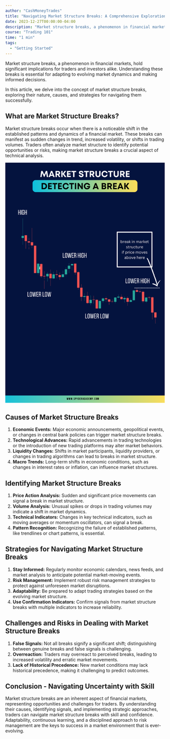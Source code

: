 ```yaml
---
author: "CashMoneyTrades"
title: "Navigating Market Structure Breaks: A Comprehensive Exploration"
date: 2023-12-27T00:00:00-04:00
description: "Market structure breaks, a phenomenon in financial markets, hold significant implications for traders and investors alike. Understanding these breaks is essential for adapting to evolving market dynamics and making informed decisions."
course: "Trading 101"
time: "1 min"
tags:
  - "Getting Started"
---
```


Market structure breaks, a phenomenon in financial markets, hold significant implications for traders and investors alike. Understanding these breaks is essential for adapting to evolving market dynamics and making informed decisions. 

In this article, we delve into the concept of market structure breaks, exploring their nature, causes, and strategies for navigating them successfully.

## **What are Market Structure Breaks?**

Market structure breaks occur when there is a noticeable shift in the established patterns and dynamics of a financial market. These breaks can manifest as sudden changes in trend, increased volatility, or shifts in trading volumes. Traders often analyze market structure to identify potential opportunities or risks, making market structure breaks a crucial aspect of technical analysis.

![Market Structure Break](pins/marketstructure.png)

## **Causes of Market Structure Breaks**

1. **Economic Events:** Major economic announcements, geopolitical events, or changes in central bank policies can trigger market structure breaks.
2. **Technological Advances:** Rapid advancements in trading technologies or the introduction of new trading platforms may alter market behaviors.
3. **Liquidity Changes:** Shifts in market participants, liquidity providers, or changes in trading algorithms can lead to breaks in market structure.
4. **Macro Trends:** Long-term shifts in economic conditions, such as changes in interest rates or inflation, can influence market structures.

## **Identifying Market Structure Breaks**

1. **Price Action Analysis:** Sudden and significant price movements can signal a break in market structure.
2. **Volume Analysis:** Unusual spikes or drops in trading volumes may indicate a shift in market dynamics.
3. **Technical Indicators:** Changes in key technical indicators, such as moving averages or momentum oscillators, can signal a break.
4. **Pattern Recognition:** Recognizing the failure of established patterns, like trendlines or chart patterns, is essential.

## **Strategies for Navigating Market Structure Breaks**

1. **Stay Informed:** Regularly monitor economic calendars, news feeds, and market analysis to anticipate potential market-moving events.
2. **Risk Management:** Implement robust risk management strategies to protect against unforeseen market disruptions.
3. **Adaptability:** Be prepared to adapt trading strategies based on the evolving market structure.
4. **Use Confirmation Indicators:** Confirm signals from market structure breaks with multiple indicators to increase reliability.

## **Challenges and Risks in Dealing with Market Structure Breaks**

1. **False Signals:** Not all breaks signify a significant shift; distinguishing between genuine breaks and false signals is challenging.
2. **Overreaction:** Traders may overreact to perceived breaks, leading to increased volatility and erratic market movements.
3. **Lack of Historical Precedence:** New market conditions may lack historical precedence, making it challenging to predict outcomes.

## **Conclusion - Navigating Uncertainty with Skill**

Market structure breaks are an inherent aspect of financial markets, representing opportunities and challenges for traders. By understanding their causes, identifying signals, and implementing strategic approaches, traders can navigate market structure breaks with skill and confidence. Adaptability, continuous learning, and a disciplined approach to risk management are the keys to success in a market environment that is ever-evolving.

